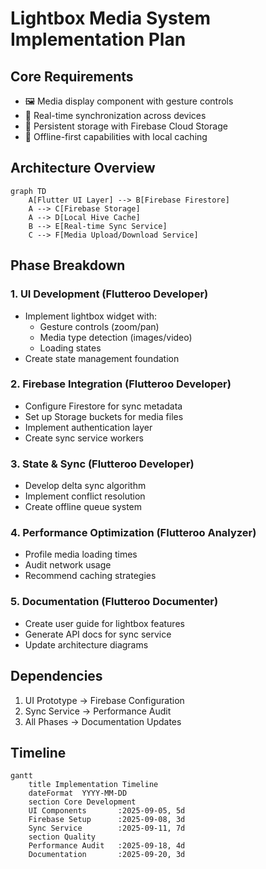 # Lightbox Media System Implementation Plan

## Core Requirements
- 🖼️ Media display component with gesture controls
- 🔁 Real-time synchronization across devices
- 💾 Persistent storage with Firebase Cloud Storage
- 📱 Offline-first capabilities with local caching

## Architecture Overview
```mermaid
graph TD
    A[Flutter UI Layer] --> B[Firebase Firestore]
    A --> C[Firebase Storage]
    A --> D[Local Hive Cache]
    B --> E[Real-time Sync Service]
    C --> F[Media Upload/Download Service]
```

## Phase Breakdown

### 1. UI Development (Flutteroo Developer)
- Implement lightbox widget with:
  - Gesture controls (zoom/pan)
  - Media type detection (images/video)
  - Loading states
- Create state management foundation

### 2. Firebase Integration (Flutteroo Developer)
- Configure Firestore for sync metadata
- Set up Storage buckets for media files
- Implement authentication layer
- Create sync service workers

### 3. State & Sync (Flutteroo Developer)
- Develop delta sync algorithm
- Implement conflict resolution
- Create offline queue system

### 4. Performance Optimization (Flutteroo Analyzer)
- Profile media loading times
- Audit network usage
- Recommend caching strategies

### 5. Documentation (Flutteroo Documenter)
- Create user guide for lightbox features
- Generate API docs for sync service
- Update architecture diagrams

## Dependencies
1. UI Prototype → Firebase Configuration
2. Sync Service → Performance Audit
3. All Phases → Documentation Updates

## Timeline
```mermaid
gantt
    title Implementation Timeline
    dateFormat  YYYY-MM-DD
    section Core Development
    UI Components       :2025-09-05, 5d
    Firebase Setup      :2025-09-08, 3d
    Sync Service        :2025-09-11, 7d
    section Quality
    Performance Audit   :2025-09-18, 4d
    Documentation       :2025-09-20, 3d